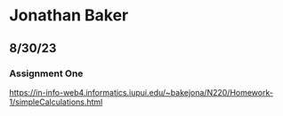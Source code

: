 # Jonathan Baker
## 8/30/23
### Assignment One
https://in-info-web4.informatics.iupui.edu/~bakejona/N220/Homework-1/simpleCalculations.html
